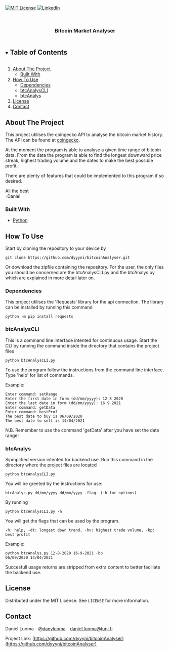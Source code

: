 <!-- PROJECT SHIELDS -->
<!--
*** I'm using markdown "reference style" links for readability.
*** Reference links are enclosed in brackets [ ] instead of parentheses ( ).
*** See the bottom of this document for the declaration of the reference variables
*** for contributors-url, forks-url, etc. This is an optional, concise syntax you may use.
*** https://www.markdownguide.org/basic-syntax/#reference-style-links
-->
[![MIT License][license-shield]][license-url]
[![LinkedIn][linkedin-shield]][linkedin-url]



<!-- PROJECT LOGO -->
<br />
<p align="center">
  <h3 align="center">Bitcoin Market Analyser</h3>
  </p>
</p>



<!-- TABLE OF CONTENTS -->
<details open="open">
  <summary><h2 style="display: inline-block">Table of Contents</h2></summary>
  <ol>
    <li>
      <a href="#about-the-project">About The Project</a>
      <ul>
        <li><a href="#built-with">Built With</a></li>
      </ul>
    </li>
    <li>
      <a href="#How To Use">How To Use</a>
      <ul>
        <li><a href="#Dependencies">Dependencies</a></li>
        <li><a href="#btcAnalysCLI">btcAnalysCLI</a></li>
        <li><a href="#btcAnalys">btcAnalys</a></li>
      </ul>
    </li>
    <li><a href="#license">License</a></li>
    <li><a href="#contact">Contact</a></li>
  </ol>
</details>



<!-- ABOUT THE PROJECT -->
## About The Project

This project utilises the coingecko API to analyse the bitcoin market history. The API can be found at [coingecko](https://www.coingecko.com/en/api).

At the moment the program is able to analyse a given time range of bitcoin data. From the data the program is able to find the longest downward price streak, highest trading volume and the dates to make the best possible profit.

There are plenty of features that could be implemented to this program if so desired.

All the best\
-Daniel


### Built With

* [Python](https://www.python.org/)


<!-- HOW TO USE -->

## How To Use
Start by cloning the repository to your device by
```
git clone https://github.com/dyyyni/bitcoinAnalyser.git
```
Or download the zipfile containing the repository.
For the user, the only files you should be concerned are the btcAnalysCLI.py and the btcAnalys.py which are explained in more detail later on.

### Dependencies
This project utilises the 'Requests' library for the api connection. The library can be installed by running this command
```
python -m pip install requests
```

### btcAnalysCLI
This is a command line interface intented for continuous usage. Start the CLI by running the command inside the directory that contains the project files
```
python btcAnalysCLI.py 
```
To use the program follow the instructions from the command line interface.
Type 'help' for list of commands.

Example:
```
Enter command: setRange
Enter the first date in form (dd/mm/yyyy): 12 8 2020
Enter the last date in form (dd/mm/yyyy): 16 9 2021
Enter command: getData
Enter command: bestProf
The best date to buy is 06/09/2020
The best date to sell is 14/04/2021
```
N.B. Remember to use the command 'getData' after you have set the date range!

### btcAnalys
Sipmplified version intented for backend use.
Run this command in the directory where the project files are located
```
python btcAnalysCLI.py 
```
You will be greeted by the instructions for use:

```btcAnalys.py dd/mm/yyyy dd/mm/yyyy -flag. (-h for options)```

By running
```
python btcAnalysCLI.py -h
```
You will get the flags that can be used by the program.

```-h: help, -dt: longest down trend, -hv: highest trade volume, -bp: best profit```

Example:
```
python btcAnalys.py 12-8-2020 16-9-2021 -bp
06/09/2020 14/04/2021
```

Succesfull usage returns are stripped from extra content to better faciliate the backend use.

<!-- LICENSE -->
## License

Distributed under the MIT License. See `LICENSE` for more information.



<!-- CONTACT -->
## Contact

Daniel Luoma - [@danyluoma](https://twitter.com/danyluoma) - daniel.luoma@tuni.fi

Project Link: [https://github.com/dyyyni/bitcoinAnalyser](https://github.com/dyyyni/bitcoinAnalyser)



<!-- MARKDOWN LINKS & IMAGES -->
<!-- https://www.markdownguide.org/basic-syntax/#reference-style-links -->
[license-shield]: https://img.shields.io/github/license/dyyyni/bitcoinAnalyser.svg?style=for-the-badge
[license-url]: https://github.com/dyyyni/bitcoinAnalyser/blob/main/LICENSE
[linkedin-shield]: https://img.shields.io/badge/-LinkedIn-black.svg?style=for-the-badge&logo=linkedin&colorB=555
[linkedin-url]: https://linkedin.com/in/luomadaniel